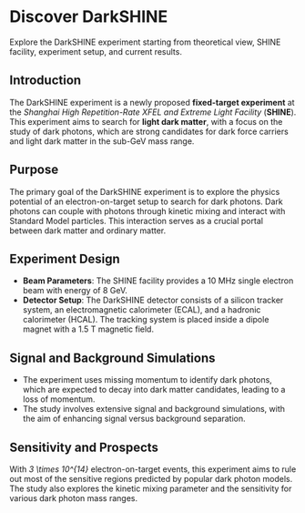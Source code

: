 # Discover DarkSHINE

<card-summary>Explore the DarkSHINE experiment starting from theoretical view, 
SHINE facility, experiment setup, and current results.</card-summary>

## Introduction
The DarkSHINE experiment is a newly proposed **fixed-target experiment** at the _Shanghai High Repetition-Rate XFEL and Extreme Light Facility_
(**SHINE**).
This experiment aims to search for **light dark matter**, with a focus on the study of dark photons,
which are strong candidates for dark force carriers and light dark matter in the sub-GeV mass range.

## Purpose
The primary goal of the DarkSHINE experiment is
to explore the physics potential of an electron-on-target setup to search for dark photons.
Dark photons can couple with photons through kinetic mixing and interact with Standard Model particles.
This interaction serves as a crucial portal between dark matter and ordinary matter.

## Experiment Design
- **Beam Parameters**: The SHINE facility provides a 10 MHz single electron beam with energy of 8 GeV.
- **Detector Setup**: The DarkSHINE detector consists of a silicon tracker system, an electromagnetic calorimeter (ECAL), and a hadronic calorimeter (HCAL). The tracking system is placed inside a dipole magnet with a 1.5 T magnetic field.

## Signal and Background Simulations
- The experiment uses missing momentum to identify dark photons, which are expected to decay into dark matter candidates, leading to a loss of momentum.
- The study involves extensive signal and background simulations, with the aim of enhancing signal versus background separation.

## Sensitivity and Prospects
With <i><code-block lang="tex"> 3 \times 10^{14}</code-block></i> electron-on-target events,
this experiment aims to rule out most of the sensitive regions predicted by popular dark photon models. 
The study also explores the kinetic mixing parameter and the sensitivity for various dark photon mass ranges.
